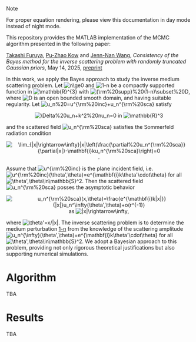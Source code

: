 > [!NOTE] 
> For proper equation rendering, please view this documentation in day mode instead of night mode. 

This repository provides the MATLAB implementation of the MCMC algorithm presented in the following paper: 

[Takashi Furuya](https://kendb.doshisha.ac.jp/profile/en.77bfc1f47b9eacdc.html), [Pu-Zhao Kow](https://puzhaokow1993.github.io/homepage/) and [Jenn-Nan Wang](http://www.math.ntu.edu.tw/~jnwang/), *Consistency of the Bayes method for the inverse scattering problem with randomly truncated Gaussian priors*, May 14, 2025, [preprint](https://www.math.ntu.edu.tw/~jnwang/pub/resources/random_truncation(0515).pdf)

In this work, we apply the Bayes approach to study the inverse medium scattering problem. Let ![n\ge0](https://latex.codecogs.com/png.image?\dpi{110}n\ge0) and ![1-n](https://latex.codecogs.com/png.image?\dpi{110}1-n) be a compactly supported function in ![\mathbb{R}^{3}](https://latex.codecogs.com/png.image?\dpi{110}\mathbb{R}^{3}) with ![{\rm%20supp}%20(1-n)\subset%20D](https://latex.codecogs.com/png.image?\dpi{110}{\rm%20supp}%20(1-n)\subset%20D), where ![D](https://latex.codecogs.com/png.image?\dpi{110}D) is an open bounded smooth domain, and having suitable regularity. Let ![u_n%20=u^{\rm%20inc}+u_n^{\rm%20sca}](https://latex.codecogs.com/png.image?\dpi{110}u_n%20=u^{\rm%20inc}+u_n^{\rm%20sca}) satisfy 
<div align="center">
  
![\Delta%20u_n+k^2%20nu_n=0](https://latex.codecogs.com/png.image?\dpi{110}\Delta%20u_n+k^2%20nu_n=0) in ![\mathbb{R}^3](https://latex.codecogs.com/png.image?\dpi{110}\mathbb{R}^3)
</div>

and the scattered field ![u_n^{\rm%20sca}](https://latex.codecogs.com/png.image?\dpi{110}u_n^{\rm%20sca}) satisfies the Sommerfeld radiation condition 
<div align="center">
  
![\lim_{|x|\rightarrow\infty}|x|\left(\frac{\partial%20u_n^{\rm%20sca}}{\partial|x|}-\mathbf{i}ku_n^{\rm%20sca}\right)=0](https://latex.codecogs.com/png.image?\dpi{110}\lim_{|x|\rightarrow\infty}|x|\left(\frac{\partial%20u_n^{\rm%20sca}}{\partial|x|}-\mathbf{i}ku_n^{\rm%20sca}\right)=0).  
</div>

Assume that ![u^{\rm%20inc}](https://latex.codecogs.com/png.image?\dpi{110}u^{\rm%20inc}) is the plane incident field, i.e. ![u^{\rm%20inc}(\theta',\theta)=e^{\mathbf{i}k\theta'\cdot\theta}](https://latex.codecogs.com/png.image?\dpi{110}u^{\rm%20inc}(\theta',\theta)=e^{\mathbf{i}k\theta'\cdot\theta}) for all ![\theta',\theta\in\mathbb{S}^2](https://latex.codecogs.com/png.image?\dpi{110}\theta',\theta\in\mathbb{S}^2). Then the scattered field ![u_n^{\rm%20sca}](https://latex.codecogs.com/png.image?\dpi{110}u_n^{\rm%20sca}) posses the asymptotic behavior 
<div align="center">
  
![u_n^{\rm%20sca}(x,\theta)=\frac{e^{\mathbf{i}k|x|}}{|x|}u_n^\infty(\theta',\theta)+o(r^{-1})](https://latex.codecogs.com/png.image?\dpi{110}u_n^{\rm%20sca}(x,\theta)=\frac{e^{\mathbf{i}k|x|}}{|x|}u_n^\infty(\theta',\theta)+o(r^{-1}))   as   ![|x|\rightarrow\infty](https://latex.codecogs.com/png.image?\dpi{110}|x|\rightarrow\infty),  
</div>

where ![\theta'=x/|x|](https://latex.codecogs.com/png.image?\dpi{110}\theta'=x/|x|). The inverse scattering problem is to determine the medium perturbation [1-n](https://latex.codecogs.com/png.image?\dpi{110}1-n) from the knowledge of the scattering amplitude ![u_n^{\infty}(\theta',\theta)=e^{\mathbf{i}k\theta'\cdot\theta}](https://latex.codecogs.com/png.image?\dpi{110}u_n^{\infty}(\theta',\theta)) for all ![\theta',\theta\in\mathbb{S}^2](https://latex.codecogs.com/png.image?\dpi{110}\theta',\theta\in\mathbb{S}^2). We adopt a Bayesian approach to this problem, providing not only rigorous theoretical justifications but also supporting numerical simulations.

# Algorithm # 

TBA

# Results # 

TBA

[comment]: <> (https://docs.github.com/en/get-started/writing-on-github/getting-started-with-writing-and-formatting-on-github/basic-writing-and-formatting-syntax)
